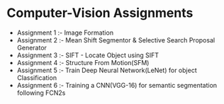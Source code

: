 # Computer-Vision Assignments

* Assignment 1 :- Image Formation 
* Assignment 2 :- Mean Shift Segmentor & Selective Search Proposal Generator
* Assignment 3 :- SIFT - Locate Object using SIFT
* Assignment 4 :- Structure From Motion(SFM)
* Assignment 5 :- Train Deep Neural Network(LeNet) for object Classification 
* Assignment 6 :- Training a CNN(VGG-16) for semantic segmentation following FCN2s
